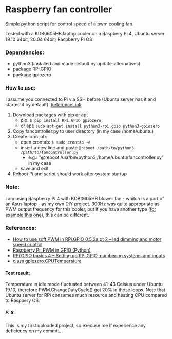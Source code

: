 # Raspberry fan controller
Simple python script for control speed of a pwm cooling fan.

Tested with a KDB0605HB laptop cooler on a Raspbery Pi 4, Ubuntu server 19.10 64bit, 20.04 64bit; Raspberry Pi OS

### Dependencies:

- python3 (installed and made default by update-alternatives)
- package RPi.GPIO
- package gpiozero

### How to use:
I assume you connected to Pi via SSH before (Ubuntu server has it and started it by default). [ReferenceLink](https://www.digitalocean.com/community/tutorials/how-to-use-ssh-to-connect-to-a-remote-server-in-ubuntu)
  1. Download packages with pip or apt
     - pip: 
     `$ pip install RPi.GPIO gpiozero`
     - or apt: 
     `sudo apt-get install python3-rpi.gpio python3-gpiozero`
  2. Copy fancontroller.py to user directory (in my case /home/ubuntu)
  3. Create cron job:
     - open crontab:
       `$ sudo crontab -e`
     - insert a new line and paste
       `@reboot /path/to/python3 /path/to/fancontroller.py`
       + e.g.: "@reboot /usr/bin/python3 /home/ubuntu/fancontroller.py" in my case
     - save and exit
  4. Reboot Pi and script should work after system startup

### Note:
I am using Raspberry Pi 4 with KDB0605HB blower fan - whitch is a part of an Asus laptop - as my own DIY project.
300Hz was quite appropriate as PWM output frequency for this cooler, but if you have another type ([for example this one](https://www.amazon.com/Noctua-NF-A4x20-5V-PWM-Premium-Quality/dp/B071FNHVXN)), this can be different.

### References:
+ [How to use soft PWM in RPi.GPIO 0.5.2a pt 2 – led dimming and motor speed control](https://raspi.tv/2013/how-to-use-soft-pwm-in-rpi-gpio-pt-2-led-dimming-and-motor-speed-control)
+ [Raspberry Pi: PWM in GPIO (Python)](https://www.radishlogic.com/raspberry-pi/raspberry-pi-pwm-gpio/)
+ [RPi.GPIO basics 4 – Setting up RPi.GPIO, numbering systems and inputs](https://raspi.tv/2013/rpi-gpio-basics-4-setting-up-rpi-gpio-numbering-systems-and-inputs)
+ [class gpiozero.CPUTemperature](https://gpiozero.readthedocs.io/en/stable/api_internal.html#gpiozero.CPUTemperature)

#### Test result:
Temperature in idle mode fluctuated between 41-43 Celsius under Ubuntu 19.10, therefore PWM.ChangeDutyCycle() got 20% in those loops.
Note that Ubuntu server for RPi consumes much resource and heating CPU compared to Raspbery OS.

##### P. S.
This is my first uploaded project, so execuse me if experience any deficiency on my commit...
